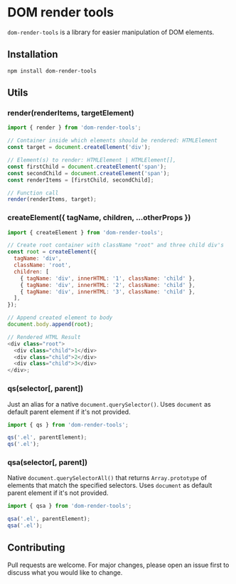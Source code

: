 # DOM render tools

`dom-render-tools` is a library for easier manipulation of DOM elements.

## Installation

```shell
npm install dom-render-tools
```

## Utils

### render(renderItems, targetElement)

```js
import { render } from 'dom-render-tools';

// Container inside which elements should be rendered: HTMLElement
const target = document.createElement('div');

// Element(s) to render: HTMLElement | HTMLElement[],
const firstChild = document.createElement('span');
const secondChild = document.createElement('span');
const renderItems = [firstChild, secondChild];

// Function call
render(renderItems, target);
```

### createElement({ tagName, children, ...otherProps })

```js
import { createElement } from 'dom-render-tools';

// Create root container with className "root" and three child div's
const root = createElement({
  tagName: 'div',
  className: 'root',
  children: [
    { tagName: 'div', innerHTML: '1', className: 'child' },
    { tagName: 'div', innerHTML: '2', className: 'child' },
    { tagName: 'div', innerHTML: '3', className: 'child' },
  ],
});

// Append created element to body
document.body.append(root);

// Rendered HTML Result
<div class="root">
  <div class="child">1</div>
  <div class="child">2</div>
  <div class="child">3</div>
</div>;
```

### qs(selector[, parent])

Just an alias for a native `document.querySelector()`. Uses `document` as default parent element if it's not provided.

```js
import { qs } from 'dom-render-tools';

qs('.el', parentElement);
qs('.el');
```

### qsa(selector[, parent])

Native `document.querySelectorAll()` that returns `Array.prototype` of elements that match the specified selectors. Uses `document` as default parent element if it's not provided.

```js
import { qsa } from 'dom-render-tools';

qsa('.el', parentElement);
qsa('.el');
```

## Contributing

Pull requests are welcome. For major changes, please open an issue first to discuss what you would like to change.

